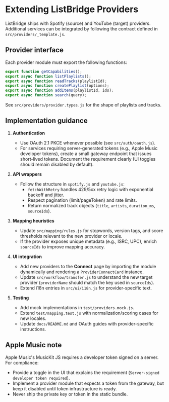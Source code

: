 # Extending ListBridge Providers

ListBridge ships with Spotify (source) and YouTube (target) providers. Additional services can be integrated by following the contract defined in `src/providers/_template.js`.

## Provider interface

Each provider module must export the following functions:

```js
export function getCapabilities();
export async function listPlaylists();
export async function readTracks(playlistId);
export async function createPlaylist(options);
export async function addItems(playlistId, ids);
export async function search(query);
```

See `src/providers/provider.types.js` for the shape of playlists and tracks.

## Implementation guidance

1. **Authentication**
   - Use OAuth 2.1 PKCE whenever possible (see `src/auth/oauth.js`).
   - For services requiring server-generated tokens (e.g., Apple Music developer tokens), create a small gateway endpoint that issues short-lived tokens. Document the requirement clearly (UI toggles should remain disabled by default).

2. **API wrappers**
   - Follow the structure in `spotify.js` and `youtube.js`:
     - `fetchWithRetry` handles 429/5xx retry logic with exponential backoff and jitter.
     - Respect pagination (limit/pageToken) and rate limits.
     - Return normalized track objects (`title`, `artists`, `duration_ms`, `sourceIds`).

3. **Mapping heuristics**
   - Update `src/mapping/rules.js` for stopwords, version tags, and score thresholds relevant to the new provider or locale.
   - If the provider exposes unique metadata (e.g., ISRC, UPC), enrich `sourceIds` to improve mapping accuracy.

4. **UI integration**
   - Add new providers to the **Connect** page by importing the module dynamically and rendering a `ProviderConnectCard` instance.
   - Update `src/workflow/transfer.js` to understand the new target provider (`providerName` should match the key used in `sourceIds`).
   - Extend i18n entries in `src/ui/i18n.js` for provider-specific text.

5. **Testing**
   - Add mock implementations in `test/providers.mock.js`.
   - Extend `test/mapping.test.js` with normalization/scoring cases for new locales.
   - Update `docs/README.md` and OAuth guides with provider-specific instructions.

## Apple Music note

Apple Music's MusicKit JS requires a developer token signed on a server. For compliance:

- Provide a toggle in the UI that explains the requirement (`Server-signed developer token required`).
- Implement a provider module that expects a token from the gateway, but keep it disabled until token infrastructure is ready.
- Never ship the private key or token in the static bundle.

